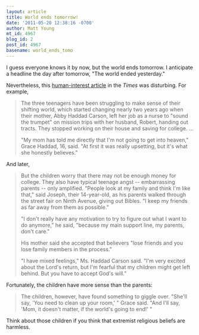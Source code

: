 ```yaml
---
layout: article
title: World ends tomorrow!
date: '2011-05-20 12:38:16 -0700'
author: Matt Young
mt_id: 4967
blog_id: 2
post_id: 4967
basename: world_ends_tomo
---
```

I guess everyone knows it by now, but the world ends tomorrow.  I anticipate a headline the day after tomorrow, "The world ended yesterday."

Nevertheless, this [human-interest article](http://www.nytimes.com/2011/05/20/us/20rapture.html?pagewanted=all) in the _Times_ was disturbing. For example,

> The three teenagers have been struggling to make sense of their shifting world, which started changing nearly two years ago when their mother, Abby Haddad Carson, left her job as a nurse to "sound the trumpet" on mission trips with her husband, Robert, handing out tracts. They stopped working on their house and saving for college. ...
> 
> "My mom has told me directly that I'm not going to get into heaven," Grace Haddad, 16, said. "At first it was really upsetting, but it's what she honestly believes." 


And later,


> But the children worry that there may not be enough money for college. They also have typical teenage angst -- embarrassing parents -- only amplified. 
> "People look at my family and think I'm like that," said Joseph, their 14-year-old, as his parents walked through the street fair on Ninth Avenue, giving out Bibles. "I keep my friends as far away from them as possible." 
> 
> "I don't really have any motivation to try to figure out what I want to do anymore," he said, "because my main support line, my parents, don't care." 
> 
> His mother said she accepted that believers "lose friends and you lose family members in the process." 
> 
> "I have mixed feelings," Ms. Haddad Carson said. "I'm very excited about the Lord's return, but I'm fearful that my children might get left behind. But you have to accept God's will." 

Fortunately, the children have more sense than the parents:

> The children, however, have found something to giggle over. "She'll say, 'You need to clean up your room,' " Grace said. "And I'll say, 'Mom, it doesn't matter, if the world's going to end!' "

Think about those children if you think that extremist religious beliefs are harmless.
